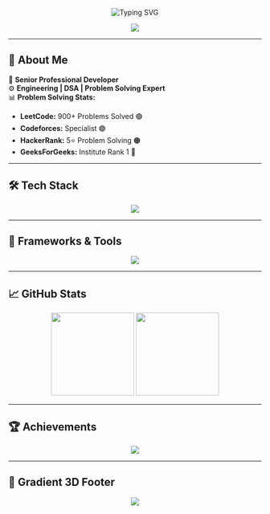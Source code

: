 <!-- Profile Banner -->
<p align="center">
  <img src="https://readme-typing-svg.demolab.com?font=Orbitron&size=35&duration=4000&pause=1000&color=FF7F50&center=true&vCenter=true&width=800&height=70&lines=👋+Hi%2C+I'm+MD+Shamim+Hossain;🚀+Senior+Full-Stack+Developer;🤖+AI+%26+Automation+Architect;💡+Problem+Solver+%26+Engineer" alt="Typing SVG" />
</p>

<!-- Gradient Divider -->
<p align="center">
<img src="https://img.shields.io/badge/-💻%20CODE%20%26%20CREATE-6A5ACD?style=for-the-badge&logoColor=white&colorA=8A2BE2&colorB=FF7F50" />
</p>

---

## 🎨 About Me
💼 **Senior Professional Developer**  
⚙️ **Engineering | DSA | Problem Solving Expert**  
📊 **Problem Solving Stats:**  
- **LeetCode:** 900+ Problems Solved 🟢  
- **Codeforces:** Specialist 🟣  
- **HackerRank:** 5⭐ Problem Solving 🟠  
- **GeeksForGeeks:** Institute Rank 1 🔵  

---

## 🛠 Tech Stack
<p align="center">
<img src="https://skillicons.dev/icons?i=html,css,js,ts,php,laravel,react,nextjs,nodejs,python,java,cpp,mysql,mongodb,git,linux&perline=8" />
</p>

---

## 🎯 Frameworks & Tools
<p align="center">
<img src="https://skillicons.dev/icons?i=bootstrap,tailwind,alpinejs,express,vite,webpack,redux,figma,vscode,postman&perline=7" />
</p>

---

## 📈 GitHub Stats
<p align="center">
<img src="https://github-readme-stats.vercel.app/api?username=laravelgpt&show_icons=true&theme=radical&bg_color=0D1117&title_color=FF7F50&icon_color=FFD700" height="165" />
<img src="https://github-readme-streak-stats.herokuapp.com/?user=laravelgpt&theme=radical&background=0D1117&ring=FF7F50&fire=FF7F50" height="165" />
</p>

---

## 🏆 Achievements
<p align="center">
<img src="https://github-profile-trophy.vercel.app/?username=laravelgpt&theme=onedark&column=7&margin-w=5&margin-h=5" />
</p>

---

## 🌈 Gradient 3D Footer
<p align="center">
  <img src="https://capsule-render.vercel.app/api?type=waving&height=200&text=Happy%20Coding!&fontAlign=50&fontAlignY=40&color=gradient&customColorList=8,9,14,15,17,20&desc=Code%20%7C%20Create%20%7C%20Innovate&descAlignY=60&descAlign=50" />
</p>
